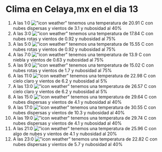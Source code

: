 # Clima en Celaya,mx en el dia 13

1. A las 1:0 !["icon weather"](http://openweathermap.org/img/w/03n.png) tenemos una temperatura de 20.91 C con nubes dispersas y  vientos de 3.1 y nubosidad al 40%
1. A las 3:0 !["icon weather"](http://openweathermap.org/img/w/04n.png) tenemos una temperatura de 17.84 C con nubes rotas y  vientos de 0.92 y nubosidad al 75%
1. A las 5:0 !["icon weather"](http://openweathermap.org/img/w/04n.png) tenemos una temperatura de 15.55 C con nubes rotas y  vientos de 0.92 y nubosidad al 75%
1. A las 7:0 !["icon weather"](http://openweathermap.org/img/w/50n.png) tenemos una temperatura de 13.9 C con niebla y  vientos de 0.63 y nubosidad al 75%
1. A las 9:0 !["icon weather"](http://openweathermap.org/img/w/04d.png) tenemos una temperatura de 15.02 C con nubes rotas y  vientos de 1.7 y nubosidad al 75%
1. A las 11:0 !["icon weather"](http://openweathermap.org/img/w/01d.png) tenemos una temperatura de 22.98 C con cielo claro y  vientos de 6.2 y nubosidad al 5%
1. A las 13:0 !["icon weather"](http://openweathermap.org/img/w/01d.png) tenemos una temperatura de 26.57 C con cielo claro y  vientos de 6.2 y nubosidad al 5%
1. A las 15:0 !["icon weather"](http://openweathermap.org/img/w/03d.png) tenemos una temperatura de 29.64 C con nubes dispersas y  vientos de 4.1 y nubosidad al 40%
1. A las 17:0 !["icon weather"](http://openweathermap.org/img/w/03d.png) tenemos una temperatura de 30.55 C con nubes dispersas y  vientos de 10.3 y nubosidad al 40%
1. A las 19:0 !["icon weather"](http://openweathermap.org/img/w/03d.png) tenemos una temperatura de 29.74 C con nubes dispersas y  vientos de 4.1 y nubosidad al 40%
1. A las 21:0 !["icon weather"](http://openweathermap.org/img/w/02n.png) tenemos una temperatura de 25.96 C con algo de nubes y  vientos de 4.1 y nubosidad al 20%
1. A las 23:0 !["icon weather"](http://openweathermap.org/img/w/03n.png) tenemos una temperatura de 22.82 C con nubes dispersas y  vientos de 5.7 y nubosidad al 40%
